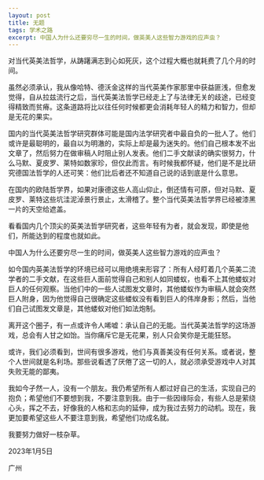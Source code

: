 ```yaml
---
layout: post
title: 无题
tags: 学术之路
excerpt: 中国人为什么还要穷尽一生的时间，做英美人这些智力游戏的应声虫？
---
```


对当代英美法哲学，从踌躇满志到心如死灰，这个过程大概也就耗费了几个月的时间。

虽然必须承认，我从像哈特、德沃金这样的当代英美作家那里中获益匪浅，但愈发觉得，自从拉兹流行之后，当代英美法哲学已经走上了与法律无关的歧途，已经变得精致而贫瘠。这条道路将比以往任何时候都更会消耗年轻人的精力和智力，但却是无花的果实。

国内的当代英美法哲学研究群体可能是国内法学研究者中最自负的一批人了。他们或许是最聪明的，最自以为明澈的，实际上却是最为迷失的。他们自己根本发不出文章了，然后努力在做审稿人时阻止别人发表。他们二手文献读的确实很努力，什么马默、夏皮罗、莱特如数家珍，但仅此而言。有时候我都怀疑，他们是不是比研究德国法哲学的人还可笑：他们比后者还不知道自己说的话到底是什么意思。

在国内的欧陆哲学界，如果对康德这些人高山仰止，倒还情有可原，但对马默、夏皮罗、莱特这些坑洼泥淖景行景止，太滑稽了。整个当代英美法哲学界已经被漆黑一片的天空给遮盖。

看看国内几个顶尖的英美法哲学研究者，这些年轻有为者，就会发现，即使是他们，所能达到的程度也就如此。

中国人为什么还要穷尽一生的时间，做英美人这些智力游戏的应声虫？

如今国内英美法哲学的环境已经可以用绝境来形容了：所有人经盯着几个英美二流学者的二手文献，在这些巨人面前觉得自己和别人如同蝼蚁，也看不上其他蝼蚁对巨人的任何观察。当他们中的一些人试图发文章时，其他蝼蚁作为审稿人就会突然巨人附身，因为他觉得自己很确定这些蝼蚁没有看到巨人的伟岸身影；然后，当他们自己试图发文章是，其他蝼蚁对他们如法炮制。

离开这个圈子，有一点或许令人唏嘘：承认自己的无能。当代英美法哲学的这场游戏，总会有人甘之如饴。当你痛斥它是无花果，别人只会笑你是无能狂怒。

或许，我们必须看到，世间有很多游戏，他们与真善美没有任何关系。或者说，整个人世间就是名利场。那些说看透了厌倦了这一切的人，就必须承受游戏中人对其失败无能的鄙夷。

我如今孑然一人，没有一个朋友。我仍希望所有人都过好自己的生活，实现自己的抱负；希望他们不要想到我，不要注意到我。由于一些因缘际会，有些人总是萦绕心头，挥之不去，好像我的人格和志向的延伸，成为我过去努力的动机。现在，我更加要希望这些人不要注意到我，希望他们功成名就。

我要努力做好一枝杂草。

2023年1月5日

广州